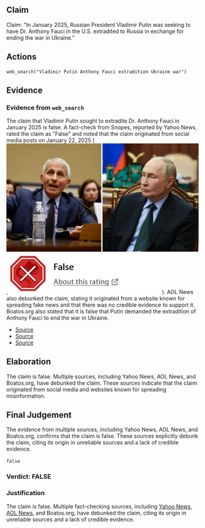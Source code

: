 ## Claim
Claim: "In January 2025, Russian President Vladimir Putin was seeking to have Dr. Anthony Fauci in the U.S. extradited to Russia in exchange for ending the war in Ukraine."

## Actions
```
web_search("Vladimir Putin Anthony Fauci extradition Ukraine war")
```

## Evidence
### Evidence from `web_search`
The claim that Vladimir Putin sought to extradite Dr. Anthony Fauci in January 2025 is false. A fact-check from Snopes, reported by Yahoo News, rated the claim as "False" and noted that the claim originated from social media posts on January 22, 2025 (![image 618](media/2025-08-06_17-53-1754502814-082246.jpg), ![image 619](media/2025-08-06_17-53-1754502814-289388.jpg)). AOL News also debunked the claim, stating it originated from a website known for spreading fake news and that there was no credible evidence to support it. Boatos.org also stated that it is false that Putin demanded the extradition of Anthony Fauci to end the war in Ukraine.

*   [Source](https://www.yahoo.com/news/fact-check-no-evidence-vladimir-224900291.html)
*   [Source](https://www.aol.com/news/fact-check-putin-demanding-dr-194705273.html)
*   [Source](https://www.boatos.org/english/did-putin-request-the-extradition-of-bill-gates-and-anthony-fauci-to-end-the-war-in-ukraine.html)


## Elaboration
The claim is false. Multiple sources, including Yahoo News, AOL News, and Boatos.org, have debunked the claim. These sources indicate that the claim originated from social media and websites known for spreading misinformation.


## Final Judgement
The evidence from multiple sources, including Yahoo News, AOL News, and Boatos.org, confirms that the claim is false. These sources explicitly debunk the claim, citing its origin in unreliable sources and a lack of credible evidence.

`false`


### Verdict: FALSE

### Justification
The claim is false. Multiple fact-checking sources, including [Yahoo News](https://www.yahoo.com/news/fact-check-no-evidence-vladimir-224900291.html), [AOL News](https://www.aol.com/news/fact-check-putin-demanding-dr-194705273.html), and Boatos.org, have debunked the claim, citing its origin in unreliable sources and a lack of credible evidence.
